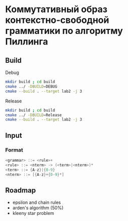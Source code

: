 # Коммутативный образ контекстно-свободной грамматики по алгоритму Пиллинга

## Build
Debug
```sh
mkdir build ; cd build
cmake ../ -DBUILD=DEBUG
cmake --build . --target lab2 -j 3
```
Release
```sh
mkdir build ; cd build
cmake ../ -DBUILD=Release
cmake --build . --target lab2 -j 3
```
## Input
### Format
```c
<grammar> ::= <rule>+
<rule> ::= <nterm> -> (<term>|<nterm>)*
<term> ::= {A-z}|{0-9}
<nterm> ::= [{A-z}+{0-9}*]
```
## Roadmap
 - epsilon and chain rules
 - arden's algorithm (50%)
 - kleeny star problem
